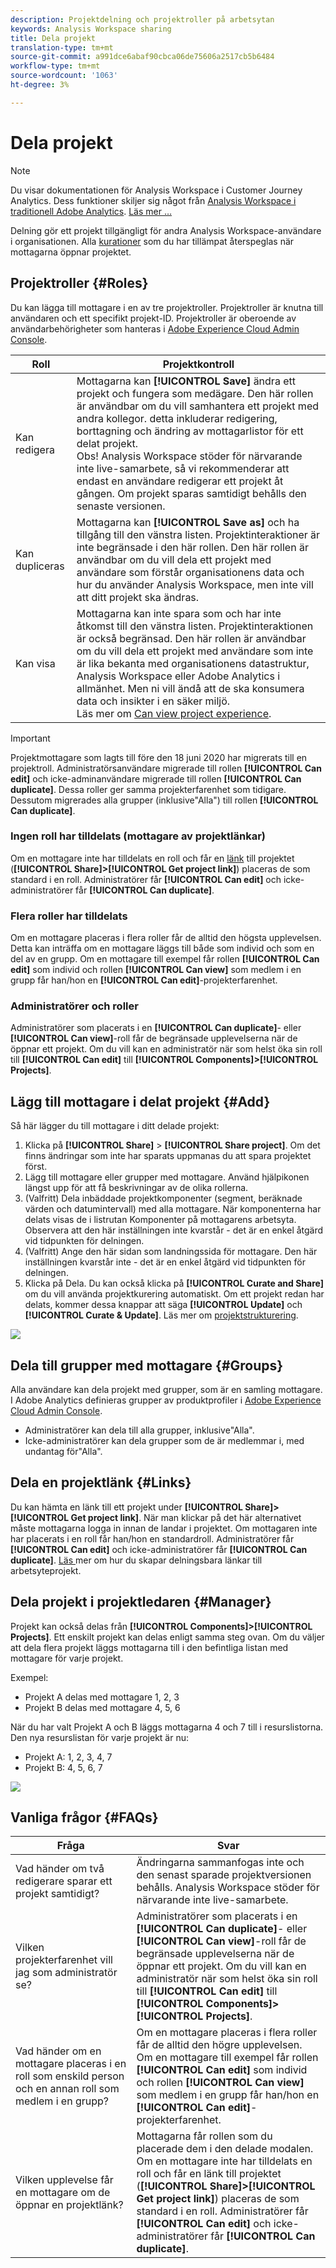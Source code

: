 ```yaml
---
description: Projektdelning och projektroller på arbetsytan
keywords: Analysis Workspace sharing
title: Dela projekt
translation-type: tm+mt
source-git-commit: a991dce6abaf90cbca06de75606a2517cb5b6484
workflow-type: tm+mt
source-wordcount: '1063'
ht-degree: 3%

---
```



# Dela projekt

>[!NOTE]
>
>Du visar dokumentationen för Analysis Workspace i Customer Journey Analytics. Dess funktioner skiljer sig något från [Analysis Workspace i traditionell Adobe Analytics](https://docs.adobe.com/content/help/en/analytics/analyze/analysis-workspace/home.html). [Läs mer …](/help/getting-started/cja-aa.md)

Delning gör ett projekt tillgängligt för andra Analysis Workspace-användare i organisationen. Alla [kurationer](curate.md) som du har tillämpat återspeglas när mottagarna öppnar projektet.

## Projektroller {#Roles}

Du kan lägga till mottagare i en av tre projektroller. Projektroller är knutna till användaren och ett specifikt projekt-ID. Projektroller är oberoende av användarbehörigheter som hanteras i [Adobe Experience Cloud Admin Console](https://docs.adobe.com/content/help/sv-SE/core-services/interface/manage-users-and-products/admin-getting-started.html).

| Roll | Projektkontroll |
|---|---|
| Kan redigera | Mottagarna kan **[!UICONTROL Save]** ändra ett projekt och fungera som medägare. Den här rollen är användbar om du vill samhantera ett projekt med andra kollegor. detta inkluderar redigering, borttagning och ändring av mottagarlistor för ett delat projekt. <br>Obs! Analysis Workspace stöder för närvarande inte live-samarbete, så vi rekommenderar att endast en användare redigerar ett projekt åt gången. Om projekt sparas samtidigt behålls den senaste versionen. |
| Kan dupliceras | Mottagarna kan **[!UICONTROL Save as]** och ha tillgång till den vänstra listen. Projektinteraktioner är inte begränsade i den här rollen. Den här rollen är användbar om du vill dela ett projekt med användare som förstår organisationens data och hur du använder Analysis Workspace, men inte vill att ditt projekt ska ändras. |
| Kan visa | Mottagarna kan inte spara som och har inte åtkomst till den vänstra listen. Projektinteraktionen är också begränsad. Den här rollen är användbar om du vill dela ett projekt med användare som inte är lika bekanta med organisationens datastruktur, Analysis Workspace eller Adobe Analytics i allmänhet. Men ni vill ändå att de ska konsumera data och insikter i en säker miljö.<br>Läs mer om  [Can view project experience](/help/analysis-workspace/curate-share/view-only-projects.md). |

>[!IMPORTANT]
> Projektmottagare som lagts till före den 18 juni 2020 har migrerats till en projektroll. Administratörsanvändare migrerade till rollen **[!UICONTROL Can edit]** och icke-adminanvändare migrerade till rollen **[!UICONTROL Can duplicate]**. Dessa roller ger samma projekterfarenhet som tidigare. Dessutom migrerades alla grupper (inklusive&quot;Alla&quot;) till rollen **[!UICONTROL Can duplicate]**.

### Ingen roll har tilldelats (mottagare av projektlänkar)

Om en mottagare inte har tilldelats en roll och får en [länk](https://docs.adobe.com/content/help/en/analytics/analyze/analysis-workspace/curate-share/shareable-links.html) till projektet (**[!UICONTROL Share]>[!UICONTROL Get project link]**) placeras de som standard i en roll. Administratörer får **[!UICONTROL Can edit]** och icke-administratörer får **[!UICONTROL Can duplicate]**.

### Flera roller har tilldelats

Om en mottagare placeras i flera roller får de alltid den högsta upplevelsen. Detta kan inträffa om en mottagare läggs till både som individ och som en del av en grupp. Om en mottagare till exempel får rollen **[!UICONTROL Can edit]** som individ och rollen **[!UICONTROL Can view]** som medlem i en grupp får han/hon en **[!UICONTROL Can edit]**-projekterfarenhet.

### Administratörer och roller

Administratörer som placerats i en **[!UICONTROL Can duplicate]**- eller **[!UICONTROL Can view]**-roll får de begränsade upplevelserna när de öppnar ett projekt. Om du vill kan en administratör när som helst öka sin roll till **[!UICONTROL Can edit]** till **[!UICONTROL Components]>[!UICONTROL Projects]**.

## Lägg till mottagare i delat projekt {#Add}

Så här lägger du till mottagare i ditt delade projekt:

1. Klicka på **[!UICONTROL Share]** > **[!UICONTROL Share project]**.
Om det finns ändringar som inte har sparats uppmanas du att spara projektet först.
1. Lägg till mottagare eller grupper med mottagare.
Använd hjälpikonen längst upp för att få beskrivningar av de olika rollerna.
1. (Valfritt) Dela inbäddade projektkomponenter (segment, beräknade värden och datumintervall) med alla mottagare.
När komponenterna har delats visas de i listrutan Komponenter på mottagarens arbetsyta. Observera att den här inställningen inte kvarstår - det är en enkel åtgärd vid tidpunkten för delningen.
1. (Valfritt) Ange den här sidan som landningssida för mottagare.
Den här inställningen kvarstår inte - det är en enkel åtgärd vid tidpunkten för delningen.
1. Klicka på Dela.
Du kan också klicka på **[!UICONTROL Curate and Share]** om du vill använda projektkurering automatiskt. Om ett projekt redan har delats, kommer dessa knappar att säga **[!UICONTROL Update]** och **[!UICONTROL Curate & Update]**. Läs mer om [projektstrukturering](https://docs.adobe.com/content/help/en/analytics/analyze/analysis-workspace/curate-share/curate.html).

![](assets/share-proj-modal.png)

## Dela till grupper med mottagare {#Groups}

Alla användare kan dela projekt med grupper, som är en samling mottagare. I Adobe Analytics definieras grupper av produktprofiler i [Adobe Experience Cloud Admin Console](https://docs.adobe.com/content/help/en/core-services/interface/manage-users-and-products/admin-getting-started.html).

* Administratörer kan dela till alla grupper, inklusive&quot;Alla&quot;.
* Icke-administratörer kan dela grupper som de är medlemmar i, med undantag för&quot;Alla&quot;.

## Dela en projektlänk {#Links}

Du kan hämta en länk till ett projekt under **[!UICONTROL Share]>[!UICONTROL Get project link]**. När man klickar på det här alternativet måste mottagarna logga in innan de landar i projektet. Om mottagaren inte har placerats i en roll får han/hon en standardroll. Administratörer får **[!UICONTROL Can edit]** och icke-administratörer får **[!UICONTROL Can duplicate]**. [Läs ](https://docs.adobe.com/content/help/en/analytics/analyze/analysis-workspace/curate-share/shareable-links.html) mer om hur du skapar delningsbara länkar till arbetsyteprojekt.

## Dela projekt i projektledaren {#Manager}

Projekt kan också delas från **[!UICONTROL Components]>[!UICONTROL Projects]**. Ett enskilt projekt kan delas enligt samma steg ovan.  Om du väljer att dela flera projekt läggs mottagarna till i den befintliga listan med mottagare för varje projekt.

Exempel:

* Projekt A delas med mottagare 1, 2, 3
* Projekt B delas med mottagare 4, 5, 6

När du har valt Projekt A och B läggs mottagarna 4 och 7 till i resurslistorna. Den nya resurslistan för varje projekt är nu:

* Projekt A: 1, 2, 3, 4, 7
* Projekt B: 4, 5, 6, 7

![](assets/mult-proj-sharing.png)

## Vanliga frågor {#FAQs}

| Fråga | Svar |
|---|---|
| Vad händer om två redigerare sparar ett projekt samtidigt? | Ändringarna sammanfogas inte och den senast sparade projektversionen behålls. Analysis Workspace stöder för närvarande inte live-samarbete. |
| Vilken projekterfarenhet vill jag som administratör se? | Administratörer som placerats i en **[!UICONTROL Can duplicate]**- eller **[!UICONTROL Can view]**-roll får de begränsade upplevelserna när de öppnar ett projekt. Om du vill kan en administratör när som helst öka sin roll till **[!UICONTROL Can edit]** till **[!UICONTROL Components]>[!UICONTROL Projects]**. |
| Vad händer om en mottagare placeras i en roll som enskild person och en annan roll som medlem i en grupp? | Om en mottagare placeras i flera roller får de alltid den högre upplevelsen. Om en mottagare till exempel får rollen **[!UICONTROL Can edit]** som individ och rollen **[!UICONTROL Can view]** som medlem i en grupp får han/hon en **[!UICONTROL Can edit]**-projekterfarenhet. |
| Vilken upplevelse får en mottagare om de öppnar en projektlänk? | Mottagarna får rollen som du placerade dem i den delade modalen. Om en mottagare inte har tilldelats en roll och får en länk till projektet (**[!UICONTROL Share]>[!UICONTROL Get project link]**) placeras de som standard i en roll. Administratörer får **[!UICONTROL Can edit]** och icke-administratörer får **[!UICONTROL Can duplicate]**. |
